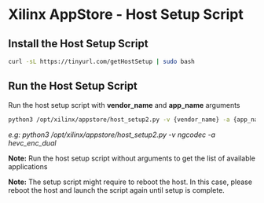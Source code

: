 
# Xilinx AppStore - Host Setup Script

## Install the Host Setup Script
````bash
curl -sL https://tinyurl.com/getHostSetup | sudo bash
````

## Run the Host Setup Script
Run the host setup script with **vendor_name** and **app_name** arguments
````bash
python3 /opt/xilinx/appstore/host_setup2.py -v {vendor_name} -a {app_name}
````

*e.g: python3 /opt/xilinx/appstore/host_setup2.py -v ngcodec -a hevc_enc_dual*

**Note:** Run the host setup script without arguments to get the list of available applications

**Note:** The setup script might require to reboot the host. In this case, please reboot the host and launch the script again until setup is complete.
